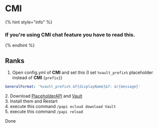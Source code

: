 # CMI

{% hint style="info" %}
### If you're using CMI chat feature you have to read this.
{% endhint %}

## Ranks

1. Open config.yml of **CMI** and set this (I set `%vault_prefix%` placeholder instead of **CMI** `{prefix}`)

```yaml
GeneralFormat: '%vault_prefix% &f{displayName}&7: &r{message}'
```

2\. Download [PlaceholderAPI](https://www.spigotmc.org/resources/placeholderapi.6245/) and [Vault](https://github.com/MilkBowl/Vault/releases/latest)\
3\. Install them and Restart\
4\. execute this command `/papi ecloud download Vault`\
5\. execute this command `/papi reload`

Done
